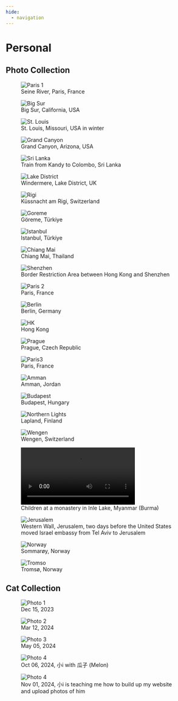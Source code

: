 ```yaml
---
hide:
  - navigation
---
```

# **Personal**
## **Photo Collection**

<div class="single-picture-container">
  <figure>
    <img src="/assets/travel/paris21_9.jpg" alt="Paris 1" class="single-picture">
    <figcaption>Seine River, Paris, France</figcaption>
  </figure>
</div>



<div class="photo-grid">
    <figure>
        <img src="/assets/travel/Photo Nov 02 2024, 13 13 36.jpg" alt="Big Sur">
        <figcaption>Big Sur, California, USA</figcaption>
    </figure>
    <figure>
        <img src="/assets/travel/IMG_0406.png" alt="St. Louis">
        <figcaption>St. Louis, Missouri, USA in winter</figcaption>
    </figure>
    <figure>
        <img src="/assets/travel/IMG_3180.png" alt="Grand Canyon">
        <figcaption>Grand Canyon, Arizona, USA</figcaption>
    </figure>
    <figure>
        <img src="/assets/travel/iPhone 12 3122.JPG" alt="Sri Lanka">
        <figcaption>Train from Kandy to Colombo, Sri Lanka</figcaption>
    </figure>
    <figure>
        <img src="/assets/travel/iPhone 12 13344.JPG" alt="Lake District">
        <figcaption>Windermere, Lake District, UK</figcaption>
    </figure>
    <figure>
        <img src="/assets/travel/iPhone 12 1948.JPG" alt="Rigi">
        <figcaption>Küssnacht am Rigi, Switzerland</figcaption>
    </figure>
    <figure>
        <img src="/assets/travel/Photo Dec 29 2022, 07 57 39.jpg" alt="Goreme">
        <figcaption>Göreme, Türkiye</figcaption>
    </figure>
    <figure>
        <img src="/assets/travel/Photo Dec 26 2022, 16 06 57.jpg" alt="Istanbul">
        <figcaption>Istanbul, Türkiye</figcaption>
    </figure>
    <figure>
        <img src="/assets/travel/Photo May 30 2023, 14 49 02.jpg" alt="Chiang Mai">
        <figcaption>Chiang Mai, Thailand</figcaption>
    </figure>
    <figure>
        <img src="/assets/travel/Photo Nov 02 2024, 13 06 54.jpg" alt="Shenzhen">
        <figcaption>Border Restriction Area between Hong Kong and Shenzhen</figcaption>
    </figure>
    <figure>
        <img src="/assets/travel/iPhone 12 12788.JPG" alt="Paris 2">
        <figcaption>Paris, France</figcaption>
    </figure>
    <figure>
        <img src="/assets/travel/iPhone 12 9459.JPG" alt="Berlin">
        <figcaption>Berlin, Germany</figcaption>
    </figure>
    <figure>
        <img src="/assets/travel/IMG_3251.png" alt="HK">
        <figcaption>Hong Kong</figcaption>
    </figure>
    <figure>
        <img src="/assets/travel/iPhone 12 1499 2.JPG" alt="Prague">
        <figcaption>Prague, Czech Republic</figcaption>
    </figure>
    <figure>
        <img src="/assets/travel/iPhone 12 8492.JPG" alt="Paris3">
        <figcaption>Paris, France</figcaption>
    </figure> 
</div>


<div class="gallery">
  <figure>
    <img src="/assets/travel/iPhone 12 434.PNG" alt="Amman">
    <figcaption>Amman, Jordan</figcaption>
  </figure>
  <figure>
    <img src="/assets/travel/iPhone 12 1714.JPG" alt="Budapest">
    <figcaption>Budapest, Hungary</figcaption>
  </figure>
  <figure>
    <img src="/assets/travel/iPhone 12 9142.PNG" alt="Northern Lights">
    <figcaption>Lapland, Finland</figcaption>
  </figure>
  <figure>
    <img src="/assets/travel/iPhone 12 2119.JPG" alt="Wengen">
    <figcaption>Wengen, Switzerland</figcaption>
  </figure>
  <figure>
    <video controls playsinline>
      <source src="/assets/travel/monks.mp4" type="video/mp4">
      Your browser does not support the video tag.
    </video>
    <figcaption>Children at a monastery in Inle Lake, Myanmar (Burma)</figcaption>
  </figure>
  <figure>
    <img src="/assets/travel/iPhone 12 342.JPG" alt="Jerusalem">
    <figcaption>Western Wall, Jerusalem, two days before the United States moved Israel embassy from Tel Aviv to Jerusalem</figcaption>
  </figure>
</div>

<div class="single-picture-container">
    <figure>
        <img src="/assets/travel/iPhone 12 9194.JPG" alt="Norway" class="single-picture">
        <figcaption>Sommarøy, Norway</figcaption>
    </figure>
    <figure>
        <img src="/assets/travel/iPhone 12 9203.JPG" alt="Tromso" class="single-picture">
        <figcaption>Tromsø, Norway</figcaption>
    </figure>
</div>

## **Cat Collection**

<div class="photo-grid">
    <figure>
        <img src="/assets/little-i/Photo%20Dec%2015%202023,%2010%2043%2039.jpg" alt="Photo 1">
        <figcaption>Dec 15, 2023</figcaption>
    </figure>
    <figure>
        <img src="/assets/little-i/Photo%20Mar%2012%202024,%2016%2036%2012.jpg" alt="Photo 2">
        <figcaption>Mar 12, 2024</figcaption>
    </figure>
    <figure>
        <img src="/assets/little-i/Photo%20May%2005%202024,%2020%2002%2011.jpg" alt="Photo 3">
        <figcaption>May 05, 2024</figcaption>
    </figure>
    <figure>
        <img src="/assets/little-i/Photo%20Oct%2006%202024,%2011%2034%2035.jpg" alt="Photo 4">
        <figcaption>Oct 06, 2024, 小i with 瓜子 (Melon)</figcaption>
    </figure>
    <figure>
        <img src="/assets/little-i/IMG_2088.png" alt="Photo 4">
        <figcaption>Nov 01, 2024, 小i is teaching me how to build up my website and upload photos of him</figcaption>
    </figure>
</div>